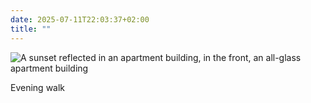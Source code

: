 ```yaml
---
date: 2025-07-11T22:03:37+02:00
title: ""
---
```

![A sunset reflected in an apartment building, in the front, an all-glass apartment building ](/img/photos/2025-07-11-22-03-00.jpeg)

Evening walk